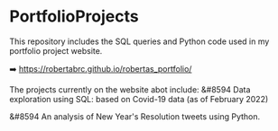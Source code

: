 # PortfolioProjects

This repository includes the SQL queries and Python code used in my portfolio project website.

:arrow_right: https://robertabrc.github.io/robertas_portfolio/

The projects currently on the website abot include:
&#8594 Data exploration using SQL: based on Covid-19 data (as of February 2022)

&#8594 An analysis of New Year's Resolution tweets using Python.